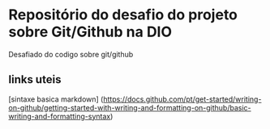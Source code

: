 # Repositório do desafio do projeto sobre Git/Github na DIO
Desafiado do codigo sobre git/github


## links uteis 
[sintaxe basica markdown] (https://docs.github.com/pt/get-started/writing-on-github/getting-started-with-writing-and-formatting-on-github/basic-writing-and-formatting-syntax)
